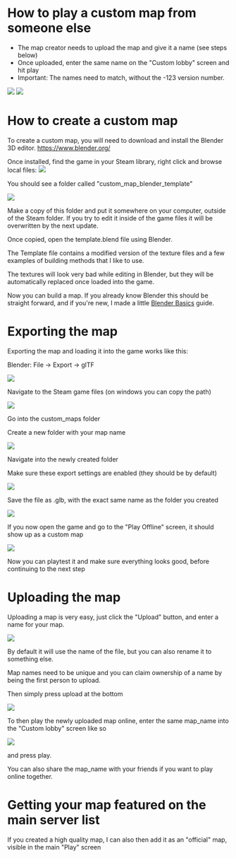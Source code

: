 # How to play a custom map from someone else

- The map creator needs to upload the map and give it a name (see steps below)
- Once uploaded, enter the same name on the "Custom lobby" screen and hit play
- Important: The names need to match, without the -123 version number.

<img src="https://i.nuuls.com/x4Szo.png">
<img src="https://i.nuuls.com/-vKTw.png">

# How to create a custom map

To create a custom map, you will need to download and install the Blender 3D editor.
https://www.blender.org/

Once installed, find the game in your Steam library, right click and browse local files:
<img src="https://i.nuuls.com/o_mg4.png">

You should see a folder called "custom_map_blender_template"

<img src="https://i.nuuls.com/-jbuS.png">

Make a copy of this folder and put it somewhere on your computer, outside of the Steam folder.
If you try to edit it inside of the game files it will be overwritten by the next update.

Once copied, open the template.blend file using Blender.

The Template file contains a modified version of the texture files and a few examples of building methods that I like to use.

The textures will look very bad while editing in Blender, but they will be automatically replaced once loaded into the game.

Now you can build a map. If you already know Blender this should be straight forward, and if you're new, I made a little [Blender Basics](./blender_basics.md) guide.

# Exporting the map

Exporting the map and loading it into the game works like this:

Blender: File -> Export -> glTF

<img src="https://i.nuuls.com/633sY.png">

Navigate to the Steam game files (on windows you can copy the path)

<img src="https://i.nuuls.com/-aO-G.png">

Go into the custom_maps folder

Create a new folder with your map name

<img src="https://i.nuuls.com/2K-Mo.png">

Navigate into the newly created folder

Make sure these export settings are enabled (they should be by default)

<img src="https://i.nuuls.com/A4-iN.png">

Save the file as .glb, with the exact same name as the folder you created

<img src="https://i.nuuls.com/0xv27.png">

If you now open the game and go to the "Play Offline" screen,
it should show up as a custom map

<img src="https://i.nuuls.com/s-L-t.png">

Now you can playtest it and make sure everything looks good, before continuing to the next step

# Uploading the map

Uploading a map is very easy, just click the "Upload" button, and enter a name for your map.

<img src="https://i.nuuls.com/cIDH8.png">

By default it will use the name of the file, but you can also rename it to something else.

Map names need to be unique and you can claim ownership of a name by being the first person to upload.

Then simply press upload at the bottom

<img src="https://i.nuuls.com/G52KT.png">

To then play the newly uploaded map online, enter the same map_name into the "Custom lobby" screen like so

<img src="https://i.nuuls.com/1uGki.png">

and press play.

You can also share the map_name with your friends if you want to play online together.

# Getting your map featured on the main server list

If you created a high quality map, I can also then add it as an "official" map, visible in the main "Play" screen
